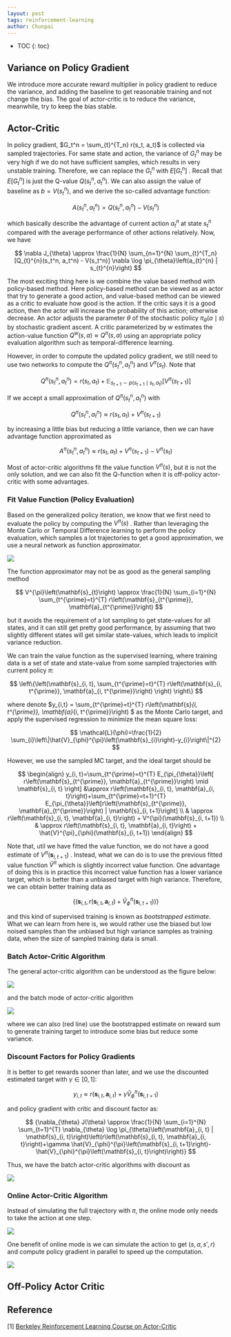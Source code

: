 ```yaml
---
layout: post
tags: reinforcement-learning
author: Chunpai
---
```






* TOC
{: toc}
## Variance on Policy Gradient

We introduce more accurate reward multiplier in policy gradient to reduce the variance, and adding the baseline to get reasonable training and not change the bias. The goal of actor-critic is to reduce the variance, meanwhile, try to keep the bias stable.



## Actor-Critic

In policy gradient, $G_t^n = \sum_{t}^{T_n} r(s_t, a_t)$ is collected via sampled trajectories. For same state and action, the variance of $G_t^n$ may be very high if we do not have sufficient samples, which results in very unstable training. Therefore, we can replace the $G_t^n$ with $E[G_t^n]$ . Recall that $E[G_t^n]$ is just the Q-value $Q(s_t^n, a_t^n)$. We can also assign the value of baseline as $b = V(s_t^n)$, and we derive the so-called advantage function:


$$
A(s_t^n, a_t^n) = Q(s_t^n, a_t^n) - V(s_t^n)
$$


which basically describe the advantage of current action $a_t^n$ at state $s_t^n$ compared with the average performance of other actions relatively. Now, we have 


$$
\nabla J_{\theta} \approx \frac{1}{N} \sum_{n=1}^{N} \sum_{t}^{T_n} [Q_{t}^{n}(s_t^n, a_t^n) - V(s_t^n)] \nabla \log \pi_{\theta}\left(a_{t}^{n} | s_{t}^{n}\right)
$$


The most exciting thing here is we combine the value based method with policy-based method. Here policy-based method can be viewed as an actor that try to generate a good action, and value-based method can be viewed as a critic to evaluate how good is the action. If the critic says it is a good action, then the actor will increase the probability of this action; otherwise decrease. An actor adjusts the parameter $\theta$ of the stochastic policy $\pi_{\theta}(a \mid  s)$ by stochastic gradient ascent. A critic parameterized by $w$ estimates the action-value function $Q^{w}(s, a) \approx Q^{\pi}(s, a)$ using an appropriate policy evaluation algorithm such as temporal-difference learning. 



However, in order to compute the updated policy gradient, we still need to use two networks to compute the  $Q^{\pi}(s_t^n, a_t^n)$ and $V^{\pi}(s_t)$.  Note that 


$$
Q^{\pi}(s_t^n, a_t^n) = r(s_t, a_t) + \mathbb{E}_{s_{t+1} \sim p(s_{t+1} \mid s_t, a_t)}\left[ V^{\pi}(s_{t+1}) \right]
$$




If we accept a small approximation of $Q^{\pi}(s_t^n, a_t^n)$ with 


$$
Q^{\pi}(s_t^n, a_t^n) \approx r(s_t, a_t) + V^{\pi}(s_{t+1})
$$


by increasing a little bias but reducing a little variance, then we can have advantage function approximated as 


$$
A^{\pi}(s_t^n, a_t^n) \approx r(s_t, a_t) + V^{\pi}(s_{t+1}) - V^{\pi}(s_t)
$$


Most of actor-critic algorithms fit the value function $V^{\pi}(s)$, but it is not the only solution, and we can also fit the Q-function when it is off-policy actor-critic with some advantages.



### Fit Value Function (Policy Evaluation)

Based on the generalized policy iteration, we know that we first need to evaluate the policy by computing the $V^{\pi}(s)$ . Rather than leveraging the Monte Carlo or Temporal Difference learning to perform the policy evaluation, which samples a lot trajectories to get a good approximation, we use a neural network as function approximator. 



![](/assets/img/value_function_approx.png)



The function approximator may not be as good as the general sampling method 


$$
V^{\pi}\left(\mathbf{s}_{t}\right) \approx \frac{1}{N} \sum_{i=1}^{N} \sum_{t^{\prime}=t}^{T} r\left(\mathbf{s}_{t^{\prime}}, \mathbf{a}_{t^{\prime}}\right)
$$


but it avoids the requirement of a lot sampling to get state-values for all states, and it can still get pretty good performance, by assuming that two slightly different states will get similar state-values, which leads to implicit variance reduction.



We can train the value function as the supervised learning, where training data is a set of state and state-value from some sampled trajectories with current policy $\pi$:



$$
\left\{\left(\mathbf{s}_{i, t}, \sum_{t^{\prime}=t}^{T} r\left(\mathbf{s}_{i, t^{\prime}}, \mathbf{a}_{i, t^{\prime}}\right)  \right) \right\}
$$



where denote $y_{i,t} = \sum_{t^{\prime}=t}^{T} r\left(\mathbf{s}_{i, t^{\prime}}, \mathbf{a}_{i, t^{\prime}}\right)  $ as the Monte Carlo target, and apply the supervised regression to minimize the mean square loss:



$$
\mathcal{L}(\phi)=\frac{1}{2} \sum_{i}\left\|\hat{V}_{\phi}^{\pi}\left(\mathbf{s}_{i}\right)-y_{i}\right\|^{2}
$$



However, we use the sampled MC target, and the ideal target should be

 

$$
\begin{align}
y_{i, t}=\sum_{t^{\prime}=t}^{T} E_{\pi_{\theta}}\left[ r\left(\mathbf{s}_{t^{\prime}}, \mathbf{a}_{t^{\prime}}\right) \mid \mathbf{s}_{i, t} \right] &\approx r\left(\mathbf{s}_{i, t}, \mathbf{a}_{i, t}\right)+\sum_{t^{\prime}=t+1}^{T} E_{\pi_{\theta}}\left[r\left(\mathbf{s}_{t^{\prime}}, \mathbf{a}_{t^{\prime}}\right) | \mathbf{s}_{i, t+1}\right] \\
& \approx r\left(\mathbf{s}_{i, t}, \mathbf{a}_{i, t}\right) + V^{\pi}(\mathbf{s}_{i, t+1}) \\
& \approx r\left(\mathbf{s}_{i, t}, \mathbf{a}_{i, t}\right) + \hat{V}^{\pi}_{\phi}(\mathbf{s}_{i, t+1})
\end{align}
$$



Note that, util we have fitted the value function, we do not have a good estimate of $V^{\pi}(\mathbf{s}_{i, t+1})$ . Instead, what we can do is to use the previous fitted value function $\hat{V}^{\pi}$ which is slightly incorrect value function. One advantage of doing this is in practice this incorrect value function has a lower variance target, which is better than a unbiased target with high variance. Therefore, we can obtain better training data as 



$$
\left\{\left(\mathbf{s}_{i, t}, r\left(\mathbf{s}_{i, t}, \mathbf{a}_{i, t}\right)+\hat{V}_{\phi}^{\pi}\left(\mathbf{s}_{i, t+1}\right)\right)\right\}
$$



and this kind of supervised training is known as *bootstrapped estimate*. What we can learn from here is, we would rather use the biased but low noised samples than the unbiased but high variance samples as training data, when the size of sampled training data is small. 

### Batch Actor-Critic Algorithm

The general actor-critic algorithm can be understood as the figure below: 



![](/assets/img/actor-critic.png)



and the batch mode of actor-critic algorithm 



![](/assets/img/batch_actor_critic.png)



where we can also (red line) use the bootstrapped estimate on reward sum to generate training target to introduce some bias but reduce some variance. 



### Discount Factors for Policy Gradients

It is better to get rewards sooner than later, and we use the discounted estimated target with $\gamma \in [0, 1]$:


$$
y_{i, t} \approx r\left(\mathbf{s}_{i, t}, \mathbf{a}_{i, t}\right) + \gamma \hat{V}^{\pi}_{\phi}(\mathbf{s}_{i, t+1})
$$


and policy gradient with critic and discount factor as: 


$$
{\nabla_{\theta} J(\theta) \approx \frac{1}{N} \sum_{i=1}^{N} \sum_{t=1}^{T} \nabla_{\theta} \log \pi_{\theta}\left(\mathbf{a}_{i, t} | \mathbf{s}_{i, t}\right)\left(r\left(\mathbf{s}_{i, t}, \mathbf{a}_{i, t}\right)+\gamma \hat{V}_{\phi}^{\pi}\left(\mathbf{s}_{i, t+1}\right)-\hat{V}_{\phi}^{\pi}\left(\mathbf{s}_{i, t}\right)\right)}
$$


Thus, we have the batch actor-critic algorithms with discount as

![](/assets/img/batch_discount.png)



### Online Actor-Critic Algorithm

Instead of simulating the full trajectory with $\pi$, the online mode only needs to take the action at one step. 



 ![](/assets/img/online_discount.png)



One benefit of online mode is we can simulate the action to get $(s, a, s', r)$ and compute policy gradient in parallel to speed up the computation. 



![](/assets/img/parallel_actor_critic.png)







## Off-Policy Actor Critic



## Reference

[1] [Berkeley Reinforcement Learning Course on Actor-Critic](https://www.youtube.com/watch?v=Tol_jw5hWnI&list=PLLiwQX_Zp55SViaiVo2qzH5SqClB41AgO&index=11&t=2739s) 



